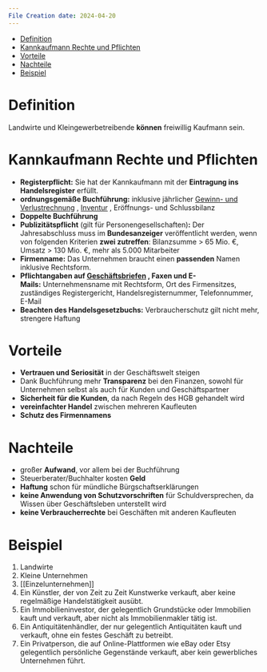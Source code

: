 ```yaml
---
File Creation date: 2024-04-20
---
```

- [Definition](#definition)
- [Kannkaufmann Rechte und Pflichten](#kannkaufmann-rechte-und-pflichten)
- [Vorteile](#vorteile)
- [Nachteile](#nachteile)
- [Beispiel](#beispiel)

# Definition
Landwirte und Kleingewerbetreibende **können** freiwillig Kaufmann sein.
# Kannkaufmann Rechte und Pflichten
- **Registerpflicht:** Sie hat der Kannkaufmann mit der **Eintragung ins Handelsregister** erfüllt. 
- **ordnungsgemäße Buchführung:** inklusive jährlicher [Gewinn- und Verlustrechnung](https://studyflix.de/wirtschaft/guv-2331) , [Inventur](https://studyflix.de/wirtschaft/inventur-inventar-1015) , Eröffnungs- und Schlussbilanz
- **Doppelte Buchführung**
- **Publizitätspflicht** (gilt für Personengesellschaften)**:** Der Jahresabschluss muss im **Bundesanzeiger** veröffentlicht werden, wenn von folgenden Kriterien **zwei zutreffen**: Bilanzsumme > 65 Mio. €, Umsatz > 130 Mio. €, mehr als 5.000 Mitarbeiter
- **Firmenname:** Das Unternehmen braucht einen **passenden** Namen inklusive Rechtsform. 
- **Pflichtangaben auf [Geschäftsbriefen](https://studyflix.de/jobs/karriere-tipps/geschaftsbrief-5974) , Faxen und E-Mails:** Unternehmensname mit Rechtsform, Ort des Firmensitzes, zuständiges Registergericht, Handelsregisternummer, Telefonnummer, E-Mail
- **Beachten des Handelsgesetzbuchs:** Verbraucherschutz gilt nicht mehr, strengere Haftung
# Vorteile
- **Vertrauen und Seriosität** in der Geschäftswelt steigen
- Dank Buchführung mehr **Transparenz** bei den Finanzen, sowohl für Unternehmen selbst als auch für Kunden und Geschäftspartner
- **Sicherheit für die Kunden**, da nach Regeln des HGB gehandelt wird
- **vereinfachter Handel** zwischen mehreren Kaufleuten
- **Schutz des Firmennamens**
# Nachteile
- großer **Aufwand**, vor allem bei der Buchführung
- Steuerberater/Buchhalter kosten **Geld**
- **Haftung** schon für mündliche Bürgschaftserklärungen
- **keine Anwendung von Schutzvorschriften** für Schuldversprechen, da Wissen über Geschäftsleben unterstellt wird
- **keine Verbraucherrechte** bei Geschäften mit anderen Kaufleuten
# Beispiel

1. Landwirte
2. Kleine Unternehmen
3. [[Einzelunternehmen]]
4. Ein Künstler, der von Zeit zu Zeit Kunstwerke verkauft, aber keine regelmäßige Handelstätigkeit ausübt.
5. Ein Immobilieninvestor, der gelegentlich Grundstücke oder Immobilien kauft und verkauft, aber nicht als Immobilienmakler tätig ist.
6. Ein Antiquitätenhändler, der nur gelegentlich Antiquitäten kauft und verkauft, ohne ein festes Geschäft zu betreibt.
7. Ein Privatperson, die auf Online-Plattformen wie eBay oder Etsy gelegentlich persönliche Gegenstände verkauft, aber kein gewerbliches Unternehmen führt.